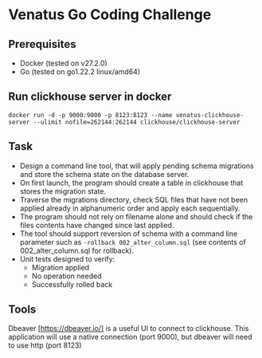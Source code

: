 # Venatus Go Coding Challenge

## Prerequisites
* Docker (tested on v27.2.0)
* Go (tested on go1.22.2 linux/amd64)

## Run clickhouse server in docker
`docker run -d -p 9000:9000 -p 8123:8123 --name venatus-clickhouse-server --ulimit nofile=262144:262144 clickhouse/clickhouse-server`

## Task
* Design a command line tool, that will apply pending schema migrations and store the schema state on the database server.
* On first launch, the program should create a table in clickhouse that stores the migration state.
* Traverse the migrations directory, check SQL files that have not been applied already in alphanumeric order and apply each sequentially.
* The program should not rely on filename alone and should check if the files contents have changed since last applied.
* The tool should support reversion of schema with a command line parameter such as `-rollback 002_alter_column.sql` (see contents of 002_alter_column.sql for rollback). 
* Unit tests designed to verify:
    * Migration applied
    * No operation needed
    * Successfully rolled back

## Tools

Dbeaver [https://dbeaver.io/] is a useful UI to connect to clickhouse. This application will use a native connection (port 9000), but dbeaver will need to use http (port 8123)